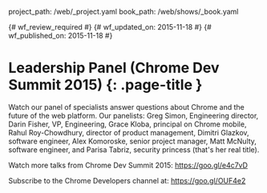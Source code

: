 project_path: /web/_project.yaml
book_path: /web/shows/_book.yaml

{# wf_review_required #}
{# wf_updated_on: 2015-11-18 #}
{# wf_published_on: 2015-11-18 #}

# Leadership Panel (Chrome Dev Summit 2015) {: .page-title }

Watch our panel of specialists answer questions about Chrome and the future of the web platform. Our panelists: Greg Simon, Engineering director, Darin Fisher, VP, Engineering, Grace Kloba, principal on Chrome mobile, Rahul Roy-Chowdhury, director of product management, Dimitri Glazkov, software engineer, Alex Komoroske, senior project manager, Matt McNulty, software engineer, and Parisa Tabriz, security princess (that's her real title).


Watch more talks from Chrome Dev Summit 2015: https://goo.gl/e4c7vD

Subscribe to the Chrome Developers channel at: https://goo.gl/OUF4e2
